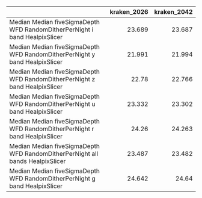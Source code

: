 |                                                                               |   kraken_2026 |   kraken_2042 |
|:------------------------------------------------------------------------------|--------------:|--------------:|
| Median Median fiveSigmaDepth WFD RandomDitherPerNight i band HealpixSlicer    |        23.689 |        23.687 |
| Median Median fiveSigmaDepth WFD RandomDitherPerNight y band HealpixSlicer    |        21.991 |        21.994 |
| Median Median fiveSigmaDepth WFD RandomDitherPerNight z band HealpixSlicer    |        22.78  |        22.766 |
| Median Median fiveSigmaDepth WFD RandomDitherPerNight u band HealpixSlicer    |        23.332 |        23.302 |
| Median Median fiveSigmaDepth WFD RandomDitherPerNight r band HealpixSlicer    |        24.26  |        24.263 |
| Median Median fiveSigmaDepth WFD RandomDitherPerNight all bands HealpixSlicer |        23.487 |        23.482 |
| Median Median fiveSigmaDepth WFD RandomDitherPerNight g band HealpixSlicer    |        24.642 |        24.64  |
